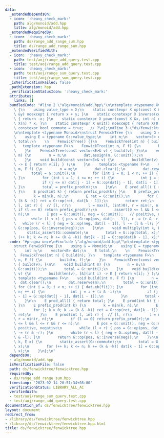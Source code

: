 ```yaml
---
data:
  _extendedDependsOn:
  - icon: ':heavy_check_mark:'
    path: alg/monoid/add.hpp
    title: alg/monoid/add.hpp
  _extendedRequiredBy:
  - icon: ':heavy_check_mark:'
    path: ds/range_add_range_sum.hpp
    title: ds/range_add_range_sum.hpp
  _extendedVerifiedWith:
  - icon: ':heavy_check_mark:'
    path: test/aoj/range_add_query.test.cpp
    title: test/aoj/range_add_query.test.cpp
  - icon: ':heavy_check_mark:'
    path: test/aoj/range_sum_query.test.cpp
    title: test/aoj/range_sum_query.test.cpp
  _isVerificationFailed: false
  _pathExtension: hpp
  _verificationStatusIcon: ':heavy_check_mark:'
  attributes:
    links: []
  bundledCode: "#line 2 \"alg/monoid/add.hpp\"\n\ntemplate <typename X>\nstruct Monoid_Add\
    \ {\n    using value_type = X;\n    static constexpr X op(const X &x, const X\
    \ &y) noexcept { return x + y; }\n    static constexpr X inverse(const X &x) noexcept\
    \ { return -x; }\n    static constexpr X power(const X &x, int n) noexcept { return\
    \ X(n) * x; }\n    static constexpr X unit() noexcept { return X(0); }\n    static\
    \ constexpr bool commute = true;   // ?\n};\n#line 3 \"ds/fenwicktree/fenwicktree.hpp\"\
    \n\ntemplate <typename Monoid>\nstruct FenwickTree {\n    using G = Monoid;\n\
    \    using E = typename G::value_type;\n    int n;\n    vector<E> dat;\n    E\
    \ total;\n    \n    FenwickTree() {}\n    FenwickTree(int n) { build(n); }\n \
    \   template <typename F>\n    FenwickTree(int n, F f) {\n        build(n, f);\n\
    \    }\n    FenwickTree(const vector<E>& v) { build(v); }\n\n    void build(int\
    \ m) {\n        n = m;\n        dat.assign(m, G::unit());\n        total = G::unit();\n\
    \    }\n    void build(const vector<E>& v) {\n        build(len(v), [&](int i)\
    \ -> E { return v[i]; } );\n    }\n    template <typename F>\n    void build(int\
    \ m, F f) {\n        n = m;\n        dat.clear();\n        dat.reserve(m);\n \
    \       total = G::unit();\n        for (int i = 0; i < n; ++ i) { dat.eb(f(i));\
    \ }\n        for (int i = 1; i <= n; ++ i) {\n            int j = i + (i & -i);\n\
    \            if (j <= n) dat[j - 1] = G::op(dat[j - 1], dat[i - 1]);\n       \
    \ }\n        total = prefix_prod(m);\n    }\n\n    E prod_all() { return total;\
    \ }\n    E prod(int k) { return prefix_prod(k); }\n    E prefix_prod(int k) {\n\
    \        k = min(k, n);\n        E ret = G::unit();\n        for (; k > 0; k -=\
    \ (k & -k)) ret = G::op(ret, dat[k - 1]);\n        return ret;\n    }\n    E prod(int\
    \ l, int r) {  // [l, r)\n        l = max(l, (int)0), r = min(r, n);\n       \
    \ if (l == 0) return prefix_prod(r);\n        assert(0 <= l && l <= r && r <=\
    \ n);\n        E pos = G::unit(), neg = G::unit();   // positive, negative\n \
    \       while (l < r) { pos = G::op(pos, dat[r - 1]), r -= (r & -r); }\n     \
    \   while (r < l) { neg = G::op(neg, dat[l - 1]), l -= (l & -l); }\n        return\
    \ G::op(pos, G::inverse(neg));\n    }\n\n    void multiply(int k, E x) {\n   \
    \     static_assert(G::commute);\n        total = G::op(total, x);\n        for\
    \ (++ k; k <= n; k += (k & -k)) dat[k - 1] = G::op(dat[k - 1], x);\n    }\n};\n"
  code: "#pragma once\n#include \"alg/monoid/add.hpp\"\n\ntemplate <typename Monoid>\n\
    struct FenwickTree {\n    using G = Monoid;\n    using E = typename G::value_type;\n\
    \    int n;\n    vector<E> dat;\n    E total;\n    \n    FenwickTree() {}\n  \
    \  FenwickTree(int n) { build(n); }\n    template <typename F>\n    FenwickTree(int\
    \ n, F f) {\n        build(n, f);\n    }\n    FenwickTree(const vector<E>& v)\
    \ { build(v); }\n\n    void build(int m) {\n        n = m;\n        dat.assign(m,\
    \ G::unit());\n        total = G::unit();\n    }\n    void build(const vector<E>&\
    \ v) {\n        build(len(v), [&](int i) -> E { return v[i]; } );\n    }\n   \
    \ template <typename F>\n    void build(int m, F f) {\n        n = m;\n      \
    \  dat.clear();\n        dat.reserve(m);\n        total = G::unit();\n       \
    \ for (int i = 0; i < n; ++ i) { dat.eb(f(i)); }\n        for (int i = 1; i <=\
    \ n; ++ i) {\n            int j = i + (i & -i);\n            if (j <= n) dat[j\
    \ - 1] = G::op(dat[j - 1], dat[i - 1]);\n        }\n        total = prefix_prod(m);\n\
    \    }\n\n    E prod_all() { return total; }\n    E prod(int k) { return prefix_prod(k);\
    \ }\n    E prefix_prod(int k) {\n        k = min(k, n);\n        E ret = G::unit();\n\
    \        for (; k > 0; k -= (k & -k)) ret = G::op(ret, dat[k - 1]);\n        return\
    \ ret;\n    }\n    E prod(int l, int r) {  // [l, r)\n        l = max(l, (int)0),\
    \ r = min(r, n);\n        if (l == 0) return prefix_prod(r);\n        assert(0\
    \ <= l && l <= r && r <= n);\n        E pos = G::unit(), neg = G::unit();   //\
    \ positive, negative\n        while (l < r) { pos = G::op(pos, dat[r - 1]), r\
    \ -= (r & -r); }\n        while (r < l) { neg = G::op(neg, dat[l - 1]), l -= (l\
    \ & -l); }\n        return G::op(pos, G::inverse(neg));\n    }\n\n    void multiply(int\
    \ k, E x) {\n        static_assert(G::commute);\n        total = G::op(total,\
    \ x);\n        for (++ k; k <= n; k += (k & -k)) dat[k - 1] = G::op(dat[k - 1],\
    \ x);\n    }\n};\n"
  dependsOn:
  - alg/monoid/add.hpp
  isVerificationFile: false
  path: ds/fenwicktree/fenwicktree.hpp
  requiredBy:
  - ds/range_add_range_sum.hpp
  timestamp: '2023-02-14 20:51:34+08:00'
  verificationStatus: LIBRARY_ALL_AC
  verifiedWith:
  - test/aoj/range_sum_query.test.cpp
  - test/aoj/range_add_query.test.cpp
documentation_of: ds/fenwicktree/fenwicktree.hpp
layout: document
redirect_from:
- /library/ds/fenwicktree/fenwicktree.hpp
- /library/ds/fenwicktree/fenwicktree.hpp.html
title: ds/fenwicktree/fenwicktree.hpp
---
```

